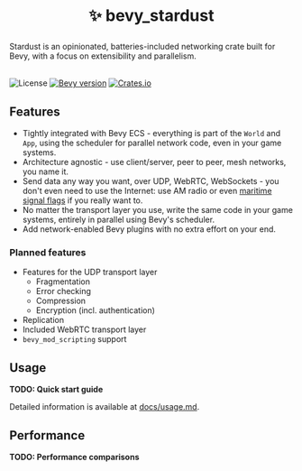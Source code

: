 <h1><p align="center">✨ bevy_stardust</p></h1>
Stardust is an opinionated, batteries-included networking crate built for Bevy, with a focus on extensibility and parallelism.
<br></br>

![License](https://img.shields.io/github/license/veritius/bevy_stardust)
[![Bevy version](https://img.shields.io/badge/bevy-0.12-blue?color=blue)](https://bevyengine.org/)
[![Crates.io](https://img.shields.io/crates/v/bevy_stardust)](https://crates.io/crates/bevy_stardust)

## Features
- Tightly integrated with Bevy ECS - everything is part of the `World` and `App`, using the scheduler for parallel network code, even in your game systems.
- Architecture agnostic - use client/server, peer to peer, mesh networks, you name it.
- Send data any way you want, over UDP, WebRTC, WebSockets - you don't even need to use the Internet: use AM radio or even [maritime signal flags](https://en.wikipedia.org/wiki/International_maritime_signal_flags) if you really want to.
- No matter the transport layer you use, write the same code in your game systems, entirely in parallel using Bevy's scheduler.
- Add network-enabled Bevy plugins with no extra effort on your end.

### Planned features
- Features for the UDP transport layer
    - Fragmentation
    - Error checking
    - Compression
    - Encryption (incl. authentication)
- Replication
- Included WebRTC transport layer
- `bevy_mod_scripting` support

## Usage
**TODO: Quick start guide**

Detailed information is available at [docs/usage.md](./docs/usage.md).

## Performance
**TODO: Performance comparisons**